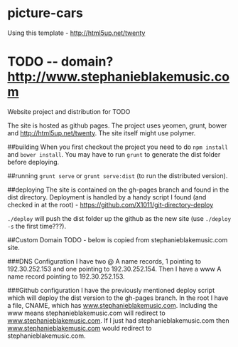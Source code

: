 # picture-cars

Using this template - http://html5up.net/twenty

TODO -- domain? http://www.stephanieblakemusic.com
=========

Website project and distribution for TODO

The site is hosted as github pages.  The project uses yeomen, grunt, bower and http://html5up.net/twenty. The site itself might use polymer.

##building
When you first checkout the project you need to do `npm install` and `bower install`. You may have to run `grunt` to generate the dist folder before deploying.

##running
`grunt serve` or `grunt serve:dist` (to run the distributed version). 

##deploying
The site is contained on the gh-pages branch and found in the dist directory. Deployment is handled by a handy script I found (and checked in at the root) - https://github.com/X1011/git-directory-deploy

`./deploy` will push the dist folder up the github as the new site (use `./deploy -s` the first time???).

##Custom Domain TODO - below is copied from stephanieblakemusic.com site.

###DNS Configuration
I have two @ A name records, 1 pointing to 192.30.252.153 and one pointing to 192.30.252.154.  Then I have a www A name record pointing to 192.30.252.153.

###Github configuration
I have the previously mentioned deploy script which will deploy the dist version to the gh-pages branch.  In the root I have a file, CNAME, which has www.stephanieblakemusic.com.  Including the www means stephanieblakemusic.com will redirect to www.stephanieblakemusic.com.  If I just had stephanieblakemusic.com then www.stephanieblakemusic.com would redirect to stephanieblakemusic.com.
